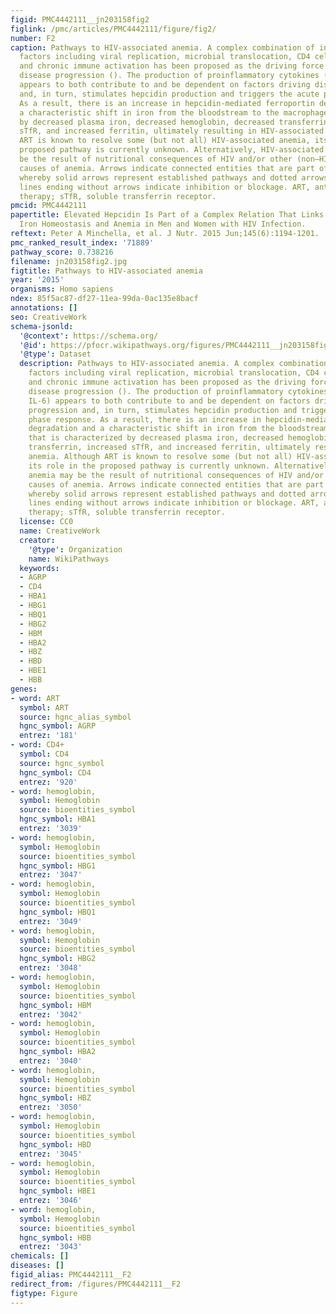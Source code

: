 ```yaml
---
figid: PMC4442111__jn203158fig2
figlink: /pmc/articles/PMC4442111/figure/fig2/
number: F2
caption: Pathways to HIV-associated anemia. A complex combination of interdependent
  factors including viral replication, microbial translocation, CD4 cell depletion,
  and chronic immune activation has been proposed as the driving force behind HIV
  disease progression (). The production of proinflammatory cytokines (including IL-6)
  appears to both contribute to and be dependent on factors driving disease progression
  and, in turn, stimulates hepcidin production and triggers the acute phase response.
  As a result, there is an increase in hepcidin-mediated ferroportin degradation and
  a characteristic shift in iron from the bloodstream to the macrophage that is characterized
  by decreased plasma iron, decreased hemoglobin, decreased transferrin, increased
  sTfR, and increased ferritin, ultimately resulting in HIV-associated anemia. Although
  ART is known to resolve some (but not all) HIV-associated anemia, its role in the
  proposed pathway is currently unknown. Alternatively, HIV-associated anemia may
  be the result of nutritional consequences of HIV and/or other (non–HIV-related)
  causes of anemia. Arrows indicate connected entities that are part of a pathway
  whereby solid arrows represent established pathways and dotted arrows remain hypothetical;
  lines ending without arrows indicate inhibition or blockage. ART, antiretroviral
  therapy; sTfR, soluble transferrin receptor.
pmcid: PMC4442111
papertitle: Elevated Hepcidin Is Part of a Complex Relation That Links Mortality with
  Iron Homeostasis and Anemia in Men and Women with HIV Infection.
reftext: Peter A Minchella, et al. J Nutr. 2015 Jun;145(6):1194-1201.
pmc_ranked_result_index: '71889'
pathway_score: 0.738216
filename: jn203158fig2.jpg
figtitle: Pathways to HIV-associated anemia
year: '2015'
organisms: Homo sapiens
ndex: 85f5ac87-df27-11ea-99da-0ac135e8bacf
annotations: []
seo: CreativeWork
schema-jsonld:
  '@context': https://schema.org/
  '@id': https://pfocr.wikipathways.org/figures/PMC4442111__jn203158fig2.html
  '@type': Dataset
  description: Pathways to HIV-associated anemia. A complex combination of interdependent
    factors including viral replication, microbial translocation, CD4 cell depletion,
    and chronic immune activation has been proposed as the driving force behind HIV
    disease progression (). The production of proinflammatory cytokines (including
    IL-6) appears to both contribute to and be dependent on factors driving disease
    progression and, in turn, stimulates hepcidin production and triggers the acute
    phase response. As a result, there is an increase in hepcidin-mediated ferroportin
    degradation and a characteristic shift in iron from the bloodstream to the macrophage
    that is characterized by decreased plasma iron, decreased hemoglobin, decreased
    transferrin, increased sTfR, and increased ferritin, ultimately resulting in HIV-associated
    anemia. Although ART is known to resolve some (but not all) HIV-associated anemia,
    its role in the proposed pathway is currently unknown. Alternatively, HIV-associated
    anemia may be the result of nutritional consequences of HIV and/or other (non–HIV-related)
    causes of anemia. Arrows indicate connected entities that are part of a pathway
    whereby solid arrows represent established pathways and dotted arrows remain hypothetical;
    lines ending without arrows indicate inhibition or blockage. ART, antiretroviral
    therapy; sTfR, soluble transferrin receptor.
  license: CC0
  name: CreativeWork
  creator:
    '@type': Organization
    name: WikiPathways
  keywords:
  - AGRP
  - CD4
  - HBA1
  - HBG1
  - HBQ1
  - HBG2
  - HBM
  - HBA2
  - HBZ
  - HBD
  - HBE1
  - HBB
genes:
- word: ART
  symbol: ART
  source: hgnc_alias_symbol
  hgnc_symbol: AGRP
  entrez: '181'
- word: CD4+
  symbol: CD4
  source: hgnc_symbol
  hgnc_symbol: CD4
  entrez: '920'
- word: hemoglobin,
  symbol: Hemoglobin
  source: bioentities_symbol
  hgnc_symbol: HBA1
  entrez: '3039'
- word: hemoglobin,
  symbol: Hemoglobin
  source: bioentities_symbol
  hgnc_symbol: HBG1
  entrez: '3047'
- word: hemoglobin,
  symbol: Hemoglobin
  source: bioentities_symbol
  hgnc_symbol: HBQ1
  entrez: '3049'
- word: hemoglobin,
  symbol: Hemoglobin
  source: bioentities_symbol
  hgnc_symbol: HBG2
  entrez: '3048'
- word: hemoglobin,
  symbol: Hemoglobin
  source: bioentities_symbol
  hgnc_symbol: HBM
  entrez: '3042'
- word: hemoglobin,
  symbol: Hemoglobin
  source: bioentities_symbol
  hgnc_symbol: HBA2
  entrez: '3040'
- word: hemoglobin,
  symbol: Hemoglobin
  source: bioentities_symbol
  hgnc_symbol: HBZ
  entrez: '3050'
- word: hemoglobin,
  symbol: Hemoglobin
  source: bioentities_symbol
  hgnc_symbol: HBD
  entrez: '3045'
- word: hemoglobin,
  symbol: Hemoglobin
  source: bioentities_symbol
  hgnc_symbol: HBE1
  entrez: '3046'
- word: hemoglobin,
  symbol: Hemoglobin
  source: bioentities_symbol
  hgnc_symbol: HBB
  entrez: '3043'
chemicals: []
diseases: []
figid_alias: PMC4442111__F2
redirect_from: /figures/PMC4442111__F2
figtype: Figure
---
```

